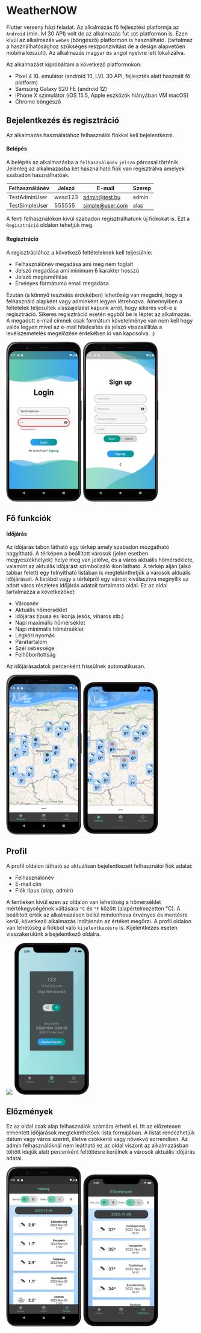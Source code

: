 # WeatherNOW

Flutter verseny házi feladat.
Az alkalmazás fő fejlesztési platformja az `Android` (min. lvl 30 API) volt de az alkalmazás fut `iOS` platformon is. Ezen kívül az alkalmazás `webes` (böngésző) platformon is használható. (tartalmaz a használhatósághoz szükséges reszponzivitást de a design alapvetően mobilra készült). Az alkalmazás magyar és angol nyelvre lett lokalizálva.

Az alkalmazást kipróbáltam a következő platformokon:
- Pixel 4 XL emulátor (android 10, LVL 30 API, fejlesztés alatt használt fő platform)
- Samsung Galaxy S20 FE (android 12)
- iPhone X szimulátor (iOS 15.5, Apple eszközök hiányában VM macOS)
- Chrome böngésző

## Bejelentkezés és regisztráció

Az alkalmazás használatához felhasználói fiókkal kell bejelentkezni. 

#### Belépés

A belépés az alkalmazásba a `felhasználónév` `jelszó` párossal történik.
Jelenleg az alkalmazásba két használható fiók van regisztrálva amelyek szabadon használhatóak.

| Felhasználónév        | Jelszó           | E-mail            | Szerep  |
| -------------         |------------------| ------------------|---------|
| TestAdminUser         | wasd123          | admin@test.hu     | admin   |
| TestSimpleUser        | 555555           |  simple@user.com  |   alap  |

A fenti felhasználókon kívül szabadon regisztrálhatunk új fiókokat is. Ezt a `Regisztráció` oldalon tehetjük meg.

#### Regisztráció

A regisztrációhoz a következő feltételeknek kell teljesülnie:
- Felhasználónév megadása ami még nem foglalt
- Jelszó megadása ami minimum 6 karakter hosszú
- Jelszó megismétlése
- Érvényes formátumú email megadása

Ezután (a könnyű tesztelés érdekében) lehetőség van megadni, hogy a felhasználó alapként vagy adminként legyen létrehozva.
Amennyiben a feltételek teljesültek visszajelzést kapunk arról, hogy sikeres volt-e a regisztráció. Sikeres regisztráció esetén egyből be is léptet az alkalmazás.
A megadott e-mail címnek csak formátum követelménye van nem kell hogy valós legyen mivel az e-mail hitelesítés és jelszó visszaállítás a levélszemetelés megelőzése érdekében ki van kapcsolva. :)

<img src="git_images/login_a.png" width="200">        <img src="git_images/signup_a.png" width="200">

## Fő funkciók


#### Időjárás

Az időjárás tabon látható egy térkép amely szabadon mozgatható nagyítható. A térképen a beállított városok (jelen esetben megyeszékhelyek) helye meg van jelölve, és a város aktuális hőmérséklete, valamint az aktuális időjárást szimbolizáló ikon látható. A térkép alján (alsó tabbar felett) egy felnyitható listában is megtekinthetjük a városok aktuális időjárásait. A listából vagy a térképről egy várost kiválasztva megnyílik az adott város részletes időjárás adatait tartalmató oldal. Ez az oldal tartalmazza a következőket:
- Városnév
- Aktuális hőmérséklet
- Időjárás típusa és ikonja (esős, viharos stb.)
- Napi maximális hőmérséklet
- Napi minimális hőmérséklet
- Légköri nyomás
- Páratartalom
- Szél sebessége
- Felhőborítottság

Az időjárásadatok percenként frissülnek automatikusan.

<img src="git_images/map_a.png" width="200">        <img src="git_images/map.png" width="200">

## Profil

A profil oldalon látható az aktuálisan bejelentkezett felhasználói fiók adatai:
- Felhasználónév
- E-mail cím
- Fiók típus (alap, admin)

A fentieken kívül ezen az oldalon van lehetőség a hőmérséklet mértékegységének váltására `°C` és `°F` között (alapértelmezetten °C). A beállított érték az alkalmazáson bellül mindenhova érvényes és mentésre kerül, következő alkalmazás indításnán az értéket megőrzi.
A profil oldalon van lehetőség a fiókból való `kijelentkezésre` is. Kijelentkezés esetén visszakerülünk a bejelentkező oldalra.

<img src="git_images/profile_a.png" width="200">        <img src="git_images/profile.png" width="200">

## Előzmények 

Ez az oldal csak alap felhasználók számára érhető el. Itt az előzetesen elmentett időjárások megtekinthetőek lista formájában. A listát rendezhetjük dátum vagy város szerint, illetve csökkenő vagy növekvő sorrendben. Az admin felhasználóknál nem leátható ez az oldal viszont az alkalmazásban töltött idejük alatt percenként feltöltésre kerülnek a városok aktuális időjárás adatai.

<img src="git_images/history_a.png" width="200">        <img src="git_images/history.png" width="200">

